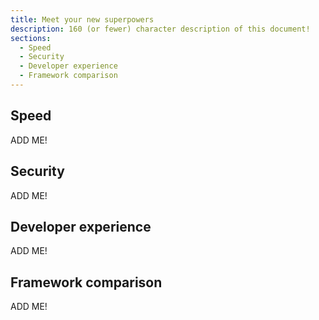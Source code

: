 ```yaml
---
title: Meet your new superpowers
description: 160 (or fewer) character description of this document!
sections:
  - Speed
  - Security
  - Developer experience
  - Framework comparison
---
```


## Speed

ADD ME!


## Security

ADD ME!


## Developer experience

ADD ME!


## Framework comparison

ADD ME!

